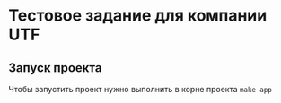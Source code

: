 # **Тестовое задание для компании UTF**

## Запуск проекта
Чтобы запустить проект нужно выполнить в корне проекта
```make app```
